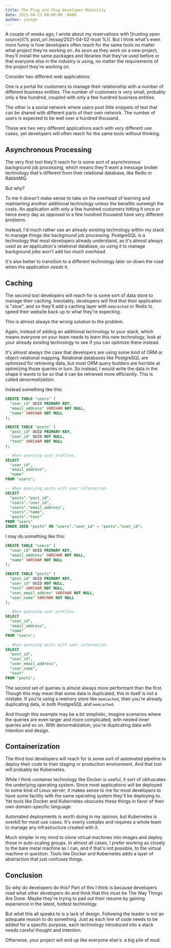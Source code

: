 ```yaml
---
title: The Plug and Chug Developer Mentality
date: 2021-04-23 08:00:00 -0600
author: joseph
---
```


A couple of weeks ago, I wrote about my reservations with [trusting open source]({% post_url /essay/2021-04-02-trust %}). But I think what's even more funny is how developers often reach for the same tools no matter what project they're working on. As soon as they work on a new project, they'll install the same packages and libraries that they've used before or that everyone else in the industry is using, no matter the requirements of the project they're working on.

Consider two different web applications:

One is a portal for customers to manage their relationship with a number of different business entities. The number of customers is very small, probably only a few hundred, coupled with only a few hundred business entities.

The other is a social network where users post little snippets of text that can be shared with different parts of their own network. The number of users is expected to be well over a hundred thousand.

These are two very different applications each with very different use cases, yet developers will often reach for the same tools without thinking.

## Asynchronous Processing

The very first tool they'll reach for is some sort of asynchronous background job processing, which means they'll want a message broker technology that's different from their relational database, like Redis or RabbitMQ.

But why?

To me it doesn't make sense to take on the overhead of learning and maintaining another additional technology unless the benefits outweigh the costs. An application with only a few hundred customers hitting it once or twice every day as opposed to a few hundred thousand have very different problems.

Instead, I'd much rather use an already existing technology within my stack to manage things like background job processing. PostgreSQL is a technology that most developers already understand, as it's almost always used as an application's relational database, so using it to manage background jobs won't add too much overhead.

It's also better to transition to a different technology later on down the road when the application *needs* it.

## Caching

The second tool developers will reach for is some sort of data store to manage their caching. Inevitably, developers will find that their application is "slow", and so they'll add a caching layer with `memcached` or Redis to speed their website back up to what they're expecting.

This is almost always the wrong solution to the problem.

Again, instead of adding an additional technology to your stack, which means everyone on your team needs to learn this new technology, look at your already existing technology to see if you can optimize there instead.

It's almost always the case that developers are using some kind of ORM or object-relational mapping. Relational databases like PostgreSQL are *optimized* for retrieving data, but most ORM query builders are horrible at optimizing those queries in turn. So instead, I would write the data in the shape it wants to be so that it can be retrieved more efficiently. This is called *denormalization*.

Instead something like this:

```sql
CREATE TABLE "users" (
  "user_id" UUID PRIMARY KEY,
  "email_address" VARCHAR NOT NULL,
  "name" VARCHAR NOT NULL
);

CREATE TABLE "posts" (
  "post_id" UUID PRIMARY KEY,
  "user_id" UUID NOT NULL,
  "text" VARCHAR NOT NULL
);

-- When querying user profiles.
SELECT
  "user_id",
  "email_address",
  "name"
FROM "users";

-- When querying posts with user information.
SELECT
  "posts"."post_id",
  "users"."user_id",
  "users"."email_address",
  "users"."name",
  "posts"."text"
FROM "users"
INNER JOIN "posts" ON "users"."user_id" = "posts"."user_id";
```

I may do something like this:

```sql
CREATE TABLE "users" (
  "user_id" UUID PRIMARY KEY,
  "email_address" VARCHAR NOT NULL,
  "name" VARCHAR NOT NULL
);

CREATE TABLE "posts" (
  "post_id" UUID PRIMARY KEY,
  "user_id" UUID NOT NULL,
  "text" VARCHAR NOT NULL,
  "user_email_addres" VARCHAR NOT NULL,
  "user_name" VARCHAR NOT NULL
);

-- When querying user profiles.
SELECT
  "user_id",
  "email_address",
  "name"
FROM "users";

-- When querying posts with user information.
SELECT
  "post_id",
  "user_id",
  "user_email_address",
  "user_name",
  "text"
FROM "posts";
```

The second set of queries is almost always more performant than the first. Though this may mean that some data is duplicated, this in itself is not a mistake. If you're using a memory store like `memcached`, then you're already duplicating data, in both PostgreSQL and `memcached`.

And though this example may be a bit simplistic, imagine scenarios where the queries are even larger and more complicated, with nested inner queries and so on. With denormalization, you're duplicating data with intention and design.

## Containerization

The third tool developers will reach for is some sort of automated pipeline to deploy their code to their staging or production environment. And that tool will probably be Kubernetes.

While I think container technology like Docker is useful, it sort of obfuscates the underlying operating system. Since most applications will be deployed to some kind of Linux server, it makes sense to me for most developers to have some facility with the same operating system they'll be deploying to. Yet tools like Docker and Kubernetes obscures these things in favor of their own domain-specific language.

Automated deployments is worth doing in my opinion, but Kubernetes is overkill for most use cases. It's overly complex and requires a whole team to manage any infrastructure created with it.

Much simpler in my mind to clone virtual machines into images and deploy those in auto-scaling groups. In almost all cases, I prefer working as closely to the bare metal machine as I can, and if that's not possible, to the virtual machine in question. Tools like Docker and Kubernetes adds a layer of abstraction that just confuses things.

## Conclusion

So why do developers do this? Part of this I think is because developers read what other developers do and think that this must be The Way Things Are Done. Maybe they're trying to pad out their resume by gaining experience in the latest, hottest technology.

But what this all speaks to is a lack of design. Following the leader is not an adequate reason to do something. Just as each line of code needs to be added for a specific purpose, each technology introduced into a stack needs careful thought and intention.

Otherwise, your project will end up like everyone else's: a big pile of mud.
